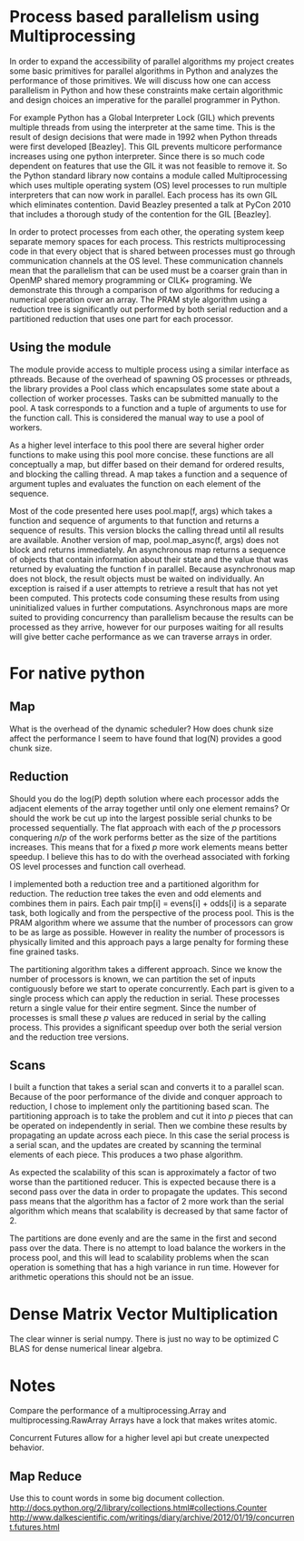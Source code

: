 # Process based parallelism using Multiprocessing
In order to expand the accessibility of parallel algorithms
my project creates some basic primitives for parallel algorithms in Python
and analyzes the performance of those primitives.
We will discuss how one can access parallelism in Python and how these constraints 
make certain algorithmic and design choices an imperative for the parallel programmer in Python.

For example Python has a Global Interpreter Lock (GIL) which prevents multiple threads from 
using the interpreter at the same time. This is the result of design decisions that were made in 
1992 when Python threads were first developed [Beazley]. This GIL prevents multicore performance increases
using one python interpreter. Since there is so much code dependent on features that use the GIL 
it was not feasible to remove it. So the Python standard library now contains a module called Multiprocessing
which uses multiple operating system (OS) level processes to run multiple interpreters that can now work in parallel.
Each process has its own GIL which eliminates contention. David Beazley presented a talk at PyCon 2010 that includes 
a thorough study of the contention for the GIL [Beazley].

In order to protect processes from each other, the operating system keep separate memory spaces for each process.
This restricts multiprocessing code in that every object that is shared between processes must go through communication 
channels at the OS level. These communication channels mean that the parallelism that can be used must be a coarser grain 
than in OpenMP shared memory programming or CILK+ programing. We demonstrate this through a comparison of two
algorithms for reducing a numerical operation over an array. The PRAM style algorithm using a reduction tree is 
significantly out performed by both serial reduction and a partitioned reduction that uses one part for each processor. 

## Using the module

The module provide access to multiple process using a similar interface as pthreads.
Because of the overhead of spawning OS processes or pthreads, the library provides a Pool class 
which encapsulates some state about a collection of worker processes. Tasks can be submitted 
manually to the pool. A task corresponds to a function and a tuple of arguments to 
use for the function call. This is considered the manual way to use a pool of workers. 

As a higher level interface to this pool there are several higher order
functions to make using this pool more concise. these functions are all
conceptually a map, but  differ based on their demand for ordered results, and
blocking the calling thread. A map takes a function and a sequence of argument
tuples and evaluates the function on each element of the sequence. 

Most of the code presented here uses pool.map(f, args) which takes a function
and sequence of arguments to that function and returns a sequence of results.
This version blocks the calling thread until all results are available. Another
version of map, pool.map_async(f, args) does not block and returns immediately.
An asynchronous map returns a sequence of objects that contain information
about their state and the value that was returned by evaluating the function
f in parallel. Because asynchronous map does not block, the result objects must
be waited on individually. An exception is raised if a user attempts to
retrieve a result that has not yet been computed. This protects code consuming
these results from using uninitialized values in further computations.
Asynchronous maps are more suited to providing concurrency than parallelism
because the results can be processed as they arrive, however for our purposes
waiting for all results will give better cache performance as we can traverse
arrays in order. 


# For native python

## Map

What is the overhead of the dynamic scheduler?
How does chunk size affect the performance
I seem to have found that log(N) provides a good chunk size.

## Reduction 

Should you do the log(P) depth solution where each processor adds the adjacent
elements of the array together until only one element remains? Or should the
work be cut up into the largest possible serial chunks to be processed
sequentially. The flat approach with each of the $p$ processors conquering
$n/p$ of the work performs better as the size of the partitions increases. This
means that for a fixed $p$ more work elements means better speedup. I believe
this has to do with the overhead associated with forking OS level processes and
function call overhead.

I implemented both a reduction tree and a partitioned algorithm for reduction.
The reduction tree takes the even and odd elements and combines them in pairs.
Each pair tmp[i] = evens[i] + odds[i] is a separate task, both logically and
from the perspective of the process pool. This is the PRAM algorithm where we
assume that the number of processors can grow to be as large as possible. 
However in reality the number of processors is physically limited and this approach
pays a large penalty for forming these fine grained tasks.

The partitioning algorithm takes a different approach. Since we know the number of processors 
is known, we can partition the set of inputs contiguously before we start to operate concurrently. 
Each part is given to a single process which can apply the reduction in serial.
These processes return a single value for their entire segment. Since the 
number of processes is small these $p$ values are reduced in serial by the calling process.
This provides a significant speedup over both the serial version and the reduction 
tree versions.


## Scans

I built a function that takes a serial scan and converts it to a parallel scan. 
Because of the poor performance of the divide and conquer approach to reduction,
I chose to implement only the partitioning based scan. The partitioning approach 
is to take the problem and cut it into $p$ pieces that can be operated on independently
in serial. Then we combine these results by propagating an update across each piece.
In this case the serial process is a serial scan, and the updates are created by scanning the
terminal elements of each piece. This produces a two phase algorithm.

As expected the scalability of this scan is approximately a factor of two worse than 
the partitioned reducer. This is expected because there is a second pass over the data in 
order to propagate the updates. This second pass means that the algorithm has a factor of 2 
more work than the serial algorithm which means that scalability is decreased by that same factor of 2.

The partitions are done evenly and are the same in the first and second pass over the data.
There is no attempt to load balance the workers in the process pool, and this will lead to scalability 
problems when the scan operation is something that has a high variance in run time. However for 
arithmetic operations this should not be an issue.

# Dense Matrix Vector Multiplication

The clear winner is serial numpy. There is just no way to be optimized C BLAS
for dense numerical linear algebra.

# Notes

Compare the performance of a multiprocessing.Array and multiprocessing.RawArray
Arrays have a lock that makes writes atomic.

Concurrent Futures allow for a higher level api but create unexpected behavior.

## Map Reduce

Use this to count words in some big document collection.
http://docs.python.org/2/library/collections.html#collections.Counter
http://www.dalkescientific.com/writings/diary/archive/2012/01/19/concurrent.futures.html
